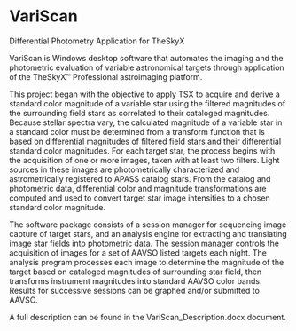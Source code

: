 # VariScan

Differential Photometry Application for TheSkyX

VariScan is Windows desktop software that automates the imaging and the photometric evaluation of variable astronomical targets through application of the TheSkyX™ Professional astroimaging platform.  

This project began with the objective to apply TSX to acquire and derive a standard color magnitude of a variable star using the filtered magnitudes of the surrounding field stars as correlated to their cataloged magnitudes.   Because stellar spectra vary, the calculated magnitude of a variable star in a standard color must be determined from a transform function that is based on differential magnitudes of filtered field stars and their differential standard color magnitudes.   For each target star, the process begins with the acquisition of one or more images, taken with at least two filters.  Light sources in these images are photometrically characterized and astrometrically registered to APASS catalog stars.  From the catalog and photometric data, differential color and magnitude transformations are computed and used to convert target star image intensities to a chosen standard color magnitude.

The software package consists of a session manager for sequencing image capture of target stars, and an analysis engine for extracting and translating image star fields into photometric data.  The session manager controls the acquisition of images for a set of AAVSO listed targets each night.  The analysis program processes each image to determine the magnitude of the target based on cataloged magnitudes of surrounding star field, then transforms instrument magnitudes into standard AAVSO color bands.  Results for successive sessions can be graphed and/or submitted to AAVSO.

A full description can be found in the VariScan_Description.docx document.
